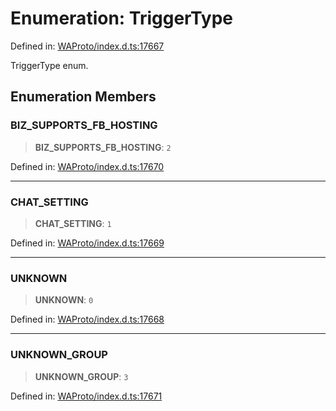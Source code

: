 # Enumeration: TriggerType

Defined in: [WAProto/index.d.ts:17667](https://github.com/Fokusdotid/bail/blob/82f46c566476ac566bfd781dede14412fcdfb787/WAProto/index.d.ts#L17667)

TriggerType enum.

## Enumeration Members

### BIZ\_SUPPORTS\_FB\_HOSTING

> **BIZ\_SUPPORTS\_FB\_HOSTING**: `2`

Defined in: [WAProto/index.d.ts:17670](https://github.com/Fokusdotid/bail/blob/82f46c566476ac566bfd781dede14412fcdfb787/WAProto/index.d.ts#L17670)

***

### CHAT\_SETTING

> **CHAT\_SETTING**: `1`

Defined in: [WAProto/index.d.ts:17669](https://github.com/Fokusdotid/bail/blob/82f46c566476ac566bfd781dede14412fcdfb787/WAProto/index.d.ts#L17669)

***

### UNKNOWN

> **UNKNOWN**: `0`

Defined in: [WAProto/index.d.ts:17668](https://github.com/Fokusdotid/bail/blob/82f46c566476ac566bfd781dede14412fcdfb787/WAProto/index.d.ts#L17668)

***

### UNKNOWN\_GROUP

> **UNKNOWN\_GROUP**: `3`

Defined in: [WAProto/index.d.ts:17671](https://github.com/Fokusdotid/bail/blob/82f46c566476ac566bfd781dede14412fcdfb787/WAProto/index.d.ts#L17671)
